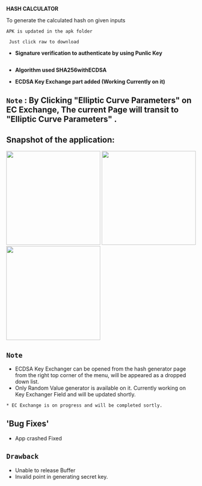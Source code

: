 **HASH CALCULATOR**

To generate the calculated hash on given inputs

```APK is updated in the apk folder ```
   
  ``` Just click raw to download```
  
 * __Signature verification to authenticate by using Punlic Key__<br>
  ```           ```
 * __Algorithm used SHA256withECDSA__
 
 * __ECDSA Key Exchange part added (Working Currently on it)__
 
 `Note` : By Clicking "Elliptic Curve Parameters" on EC Exchange, The current Page will transit to "Elliptic Curve Parameters" .
 ------
 
 
 Snapshot of the application:
 ----------------------------
 
 <img src="Screenshot_1566591853.png" width="250"> <img src="Screenshot_1567619549.png" width="250">  <img src="Screenshot_1568309304.png" width="250">
 
 
 `Note`
 ------

* ECDSA Key Exchanger can be opened from the hash generator page from the right top corner of the menu, will be appeared as a dropped down list.
* Only Random Value generator is available on it. Currently working on Key Exchanger Field and will be updated shortly.

``* EC Exchange is on progress and will be completed sortly.``

'Bug Fixes'
---------

* App crashed Fixed

`Drawback`
-------

* Unable to release Buffer
* Invalid point in generating secret key.

